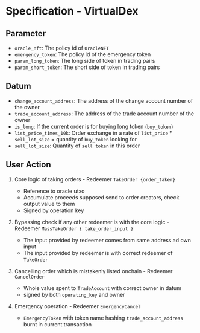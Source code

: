 # Specification - VirtualDex

## Parameter

- `oracle_nft`: The policy id of `OracleNFT`
- `emergency_token`: The policy id of the emergency token
- `param_long_token`: The long side of token in trading pairs
- `param_short_token`: The short side of token in trading pairs

## Datum

- `change_account_address`: The address of the change account number of the owner
- `trade_account_address`: The address of the trade account number of the owner
- `is_long`: If the current order is for buying long token (`buy_token`)
- `list_price_times_10k`: Order exchange in a rate of `list_price` \* `sell_lot_size` = quantity of `buy_token` looking for
- `sell_lot_size`: Quantity of `sell token` in this order

## User Action

1. Core logic of taking orders - Redeemer `TakeOrder {order_taker}`

   - Reference to oracle utxo
   - Accumulate proceeds supposed send to order creators, check output value to them
   - Signed by operation key

2. Bypassing check if any other redeemer is with the core logic - Redeemer `MassTakeOrder { take_order_input }`

   - The input provided by redeemer comes from same address ad own input
   - The input provided by redeemer is with correct redeemer of `TakeOrder`

3. Cancelling order which is mistakenly listed onchain - Redeemer `CancelOrder`

   - Whole value spent to `TradeAccount` with correct owner in datum
   - signed by both `operating_key` and owner

4. Emergency operation - Redeemer `EmergencyCancel`

   - `EmergencyToken` with token name hashing `trade_account_address` burnt in current transaction

